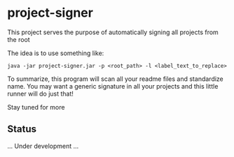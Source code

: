 # project-signer

This project serves the purpose of automatically signing all projects from the root

The idea is to use something like:


```text
java -jar project-signer.jar -p <root_path> -l <label_text_to_replace>
```

To summarize, this program will scan all your readme files and standardize name. You may want a generic signature in all your projects and this little runner will do just that!

Stay tuned for more

## Status

... Under development ...
